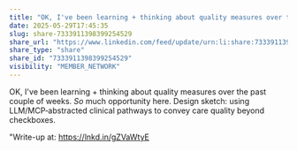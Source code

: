 ```yaml
---
title: "OK, I've been learning + thinking about quality measures over the past couple…"
date: 2025-05-29T17:45:35
slug: share-7333911398399254529
share_url: "https://www.linkedin.com/feed/update/urn:li:share:7333911398399254529"
share_type: "share"
share_id: "7333911398399254529"
visibility: "MEMBER_NETWORK"
---
```


OK, I've been learning + thinking about quality measures over the past couple of weeks. *So*  much opportunity here. Design sketch: using LLM/MCP‑abstracted clinical pathways to convey care quality beyond checkboxes.

"Write-up at: https://lnkd.in/gZVaWtyE
